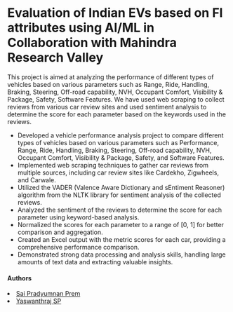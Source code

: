 # Evaluation of Indian EVs based on FI attributes using Al/ML in Collaboration with Mahindra Research Valley

This project is aimed at analyzing the performance of different types of vehicles based on various parameters such as Range, Ride, Handling, Braking, Steering, Off-road capability, NVH, Occupant Comfort, Visibility & Package, Safety, Software Features. We have used web scraping to collect reviews from various car review sites and used sentiment analysis to determine the score for each parameter based on the keywords used in the reviews.

<ul>

  <li>Developed a vehicle performance analysis project to compare different types of vehicles based on various parameters such as Performance, Range, Ride, Handling, Braking, Steering, Off-road capability, NVH, Occupant Comfort, Visibility & Package, Safety, and Software Features.</li>
<li>Implemented web scraping techniques to gather car reviews from multiple sources, including car review sites like Cardekho, Zigwheels, and Carwale.</li>
<li>Utilized the VADER (Valence Aware Dictionary and sEntiment Reasoner) algorithm from the NLTK library for sentiment analysis of the collected reviews.</li>
<li>Analyzed the sentiment of the reviews to determine the score for each parameter using keyword-based analysis.</li>
<li>Normalized the scores for each parameter to a range of [0, 1] for better comparison and aggregation.</li>
<li>Created an Excel output with the metric scores for each car, providing a comprehensive performance comparison.</li>
<li>Demonstrated strong data processing and analysis skills, handling large amounts of text data and extracting valuable insights.</li>

</ul>

<h4>Authors</h4>
</ul>
<li><a href="https://github.com/saipradyumnanprem">Sai Pradyumnan Prem</a></li>
<li><a href="https://github.com/Yaswanthraj9">Yaswanthraj SP</a></li>
</ul>
